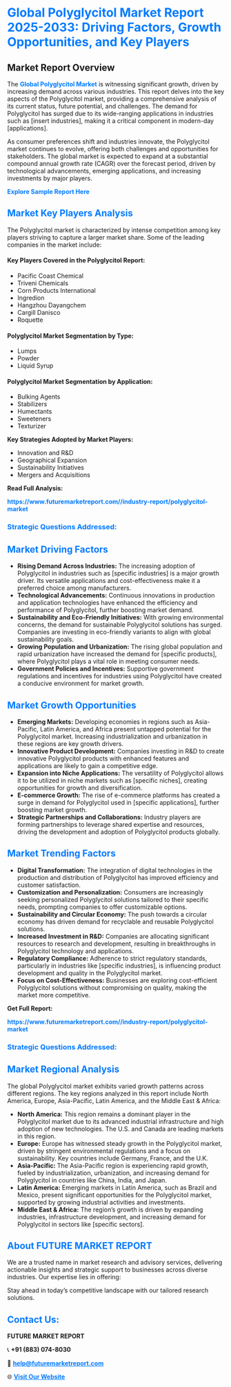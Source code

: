 <h1 style="color: #007BFF;">Global Polyglycitol Market Report 2025-2033: Driving Factors, Growth Opportunities, and Key Players</h1>

<section id="overview">
<h2>Market Report Overview</h2>
<p>The <a href="https://www.futuremarketreport.com//industry-report/polyglycitol-market" style="color: #007BFF; text-decoration: none;"><strong>Global Polyglycitol Market</strong></a> is witnessing significant growth, driven by increasing demand across various industries. This report delves into the key aspects of the Polyglycitol market, providing a comprehensive analysis of its current status, future potential, and challenges. The demand for Polyglycitol has surged due to its wide-ranging applications in industries such as [insert industries], making it a critical component in modern-day [applications].</p>
<p>As consumer preferences shift and industries innovate, the Polyglycitol market continues to evolve, offering both challenges and opportunities for stakeholders. The global market is expected to expand at a substantial compound annual growth rate (CAGR) over the forecast period, driven by technological advancements, emerging applications, and increasing investments by major players.</p>
</section>

<section id="overview">
<p><a href="https://www.futuremarketreport.com//request-sample/reportId=58501" style="color: #007BFF; text-decoration: none;"><strong>Explore Sample Report Here</strong></a></p>
</section>

<section id="key-players">
<h2 style="color: #007BFF;">Market Key Players Analysis</h2>
<p>The Polyglycitol market is characterized by intense competition among key players striving to capture a larger market share. Some of the leading companies in the market include:</p>
<h4>Key Players Covered in the Polyglycitol Report:</h4>
<ul><li>Pacific Coast Chemical</li><li>Triveni Chemicals</li><li>Corn Products International</li><li>Ingredion</li><li>Hangzhou Dayangchem</li><li>Cargill Danisco</li><li>Roquette</li></ul>
<h4>Polyglycitol Market Segmentation by Type:</h4>
<ul><li>Lumps</li><li>Powder</li><li>Liquid Syrup</li></ul>

<h4>Polyglycitol Market Segmentation by Application:</h4>
<ul><li>Bulking Agents</li><li>Stabilizers</li><li>Humectants</li><li>Sweeteners</li><li>Texturizer</li></ul>
<p><strong>Key Strategies Adopted by Market Players:</strong></p>
<ul>
<li>Innovation and R&D</li>
<li>Geographical Expansion</li>
<li>Sustainability Initiatives</li>
<li>Mergers and Acquisitions</li>
</ul>
</section>

<section>
<p><strong>Read Full Analysis: </strong></p><a href="https://www.futuremarketreport.com//industry-report/polyglycitol-market" style="color: #007BFF; text-decoration: none;"><strong>https://www.futuremarketreport.com//industry-report/polyglycitol-market</strong></a>
<h3 style="color: #007BFF;">Strategic Questions Addressed:</h3>
</section>

<section id="driving-factors">
<h2 style="color: #007BFF;">Market Driving Factors</h2>
<ul>
<li><strong>Rising Demand Across Industries:</strong> The increasing adoption of Polyglycitol in industries such as [specific industries] is a major growth driver. Its versatile applications and cost-effectiveness make it a preferred choice among manufacturers.</li>
<li><strong>Technological Advancements:</strong> Continuous innovations in production and application technologies have enhanced the efficiency and performance of Polyglycitol, further boosting market demand.</li>
<li><strong>Sustainability and Eco-Friendly Initiatives:</strong> With growing environmental concerns, the demand for sustainable Polyglycitol solutions has surged. Companies are investing in eco-friendly variants to align with global sustainability goals.</li>
<li><strong>Growing Population and Urbanization:</strong> The rising global population and rapid urbanization have increased the demand for [specific products], where Polyglycitol plays a vital role in meeting consumer needs.</li>
<li><strong>Government Policies and Incentives:</strong> Supportive government regulations and incentives for industries using Polyglycitol have created a conducive environment for market growth.</li>
</ul>
</section>

<section id="growth-opportunities">
<h2 style="color: #007BFF;">Market Growth Opportunities</h2>
<ul>
<li><strong>Emerging Markets:</strong> Developing economies in regions such as Asia-Pacific, Latin America, and Africa present untapped potential for the Polyglycitol market. Increasing industrialization and urbanization in these regions are key growth drivers.</li>
<li><strong>Innovative Product Development:</strong> Companies investing in R&D to create innovative Polyglycitol products with enhanced features and applications are likely to gain a competitive edge.</li>
<li><strong>Expansion into Niche Applications:</strong> The versatility of Polyglycitol allows it to be utilized in niche markets such as [specific niches], creating opportunities for growth and diversification.</li>
<li><strong>E-commerce Growth:</strong> The rise of e-commerce platforms has created a surge in demand for Polyglycitol used in [specific applications], further boosting market growth.</li>
<li><strong>Strategic Partnerships and Collaborations:</strong> Industry players are forming partnerships to leverage shared expertise and resources, driving the development and adoption of Polyglycitol products globally.</li>
</ul>
</section>

<section id="trending-factors">
<h2 style="color: #007BFF;">Market Trending Factors</h2>
<ul>
<li><strong>Digital Transformation:</strong> The integration of digital technologies in the production and distribution of Polyglycitol has improved efficiency and customer satisfaction.</li>
<li><strong>Customization and Personalization:</strong> Consumers are increasingly seeking personalized Polyglycitol solutions tailored to their specific needs, prompting companies to offer customizable options.</li>
<li><strong>Sustainability and Circular Economy:</strong> The push towards a circular economy has driven demand for recyclable and reusable Polyglycitol solutions.</li>
<li><strong>Increased Investment in R&D:</strong> Companies are allocating significant resources to research and development, resulting in breakthroughs in Polyglycitol technology and applications.</li>
<li><strong>Regulatory Compliance:</strong> Adherence to strict regulatory standards, particularly in industries like [specific industries], is influencing product development and quality in the Polyglycitol market.</li>
<li><strong>Focus on Cost-Effectiveness:</strong> Businesses are exploring cost-efficient Polyglycitol solutions without compromising on quality, making the market more competitive.</li>
</ul>
</section>

<section>
<p><strong>Get Full Report: </strong></p><a href="https://www.futuremarketreport.com//industry-report/polyglycitol-market" style="color: #007BFF; text-decoration: none;"><strong>https://www.futuremarketreport.com//industry-report/polyglycitol-market</strong></a>
<h3 style="color: #007BFF;">Strategic Questions Addressed:</h3>
</section>


<section id="regional-analysis">
<h2 style="color: #007BFF;">Market Regional Analysis</h2>
<p>The global Polyglycitol market exhibits varied growth patterns across different regions. The key regions analyzed in this report include North America, Europe, Asia-Pacific, Latin America, and the Middle East & Africa:</p>
<ul>
<li><strong>North America:</strong> This region remains a dominant player in the Polyglycitol market due to its advanced industrial infrastructure and high adoption of new technologies. The U.S. and Canada are leading markets in this region.</li>
<li><strong>Europe:</strong> Europe has witnessed steady growth in the Polyglycitol market, driven by stringent environmental regulations and a focus on sustainability. Key countries include Germany, France, and the U.K.</li>
<li><strong>Asia-Pacific:</strong> The Asia-Pacific region is experiencing rapid growth, fueled by industrialization, urbanization, and increasing demand for Polyglycitol in countries like China, India, and Japan.</li>
<li><strong>Latin America:</strong> Emerging markets in Latin America, such as Brazil and Mexico, present significant opportunities for the Polyglycitol market, supported by growing industrial activities and investments.</li>
<li><strong>Middle East & Africa:</strong> The region’s growth is driven by expanding industries, infrastructure development, and increasing demand for Polyglycitol in sectors like [specific sectors].</li>
</ul>
</section>

<footer>
<h2 style="color: #007BFF;">About FUTURE MARKET REPORT</h2>
<p>We are a trusted name in market research and advisory services, delivering actionable insights and strategic support to businesses across diverse industries. Our expertise lies in offering:</p>

<p>Stay ahead in today’s competitive landscape with our tailored research solutions.</p>

<h2 style="color: #007BFF;">Contact Us:</h2>
<p><strong>FUTURE MARKET REPORT</strong></p>
<p>📞 <strong>+91 (883) 074-8030</strong></p>
<p>📧 <strong><a href="mailto:help@futuremarketreport.com" style="color: #007BFF;">help@futuremarketreport.com</a></strong></p>
<p>🌐 <strong><a href="https://www.futuremarketreport.com/" style="color: #007BFF;">Visit Our Website</a></strong></p>
</footer>